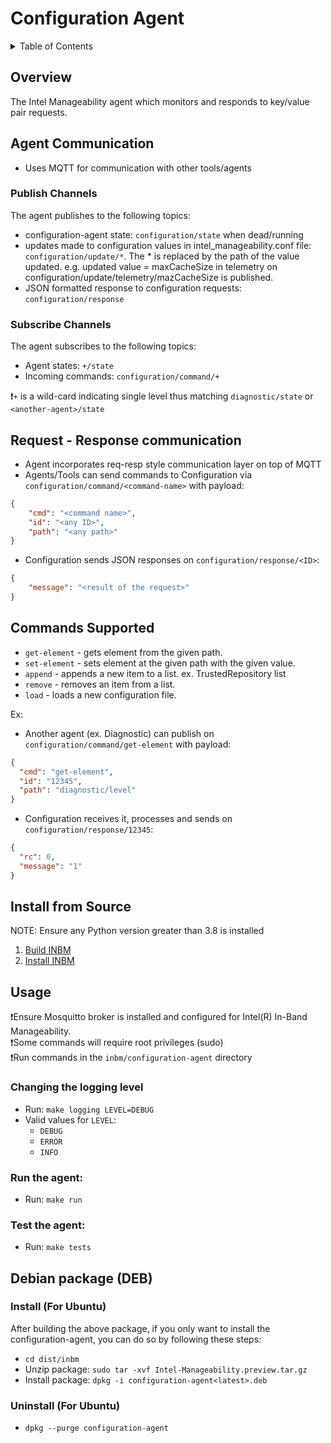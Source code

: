 # Configuration Agent

<details>
<summary>Table of Contents</summary>

- [Overview](#overview)
- [Agent Communication](#agent-communication)
    - [Publish Channels](#publish-channels)
    - [Subscribe Channels](#subscribe-channels)
  - [Request - Response communication](#request---response-communication)
  - [Commands supported](#commands-supported)
- [Install from Source](#install-from-source)
- [Usage](#usage)
  - [Changing the logging level](#changing-the-logging-level)
  - [Run the agent](#run-the-agent)
  - [Test the agent](#test-the-agent)
- [Debian package (DEB)](#debian-package-deb)
</details>
  

## Overview

The Intel Manageability agent which monitors and responds to key/value pair requests.

## Agent Communication

- Uses MQTT for communication with other tools/agents

### Publish Channels
The agent publishes to the following topics:
  - configuration-agent state: `configuration/state` when dead/running
  - updates made to configuration values in intel_manageability.conf file: `configuration/update/*`.  The * is replaced by the path of the value updated. e.g. updated value = maxCacheSize in telemetry on configuration/update/telemetry/mazCacheSize is published.
  - JSON formatted response to configuration requests: `configuration/response`

### Subscribe Channels
The agent subscribes to the following topics:
  - Agent states: `+/state`
  - Incoming commands: `configuration/command/+`

❗`+` is a wild-card indicating single level thus matching `diagnostic/state` or `<another-agent>/state`

## Request - Response communication

- Agent incorporates req-resp style communication layer on top of MQTT
- Agents/Tools can send commands to Configuration via `configuration/command/<command-name>` with payload:
```json
{
    "cmd": "<command name>",
    "id": "<any ID>",
    "path": "<any path>"
}
```
- Configuration sends JSON responses on `configuration/response/<ID>`:
```json
{
    "message": "<result of the request>"
}
```

## Commands Supported

- `get-element` - gets element from the given path.
- `set-element` - sets element at the given path with the given value.
- `append` - appends a new item to a list.  ex. TrustedRepository list
- `remove` - removes an item from a list.
- `load` - loads a new configuration file.

Ex:
- Another agent (ex. Diagnostic) can publish on `configuration/command/get-element` with payload:
```json
{
  "cmd": "get-element",
  "id": "12345",
  "path": "diagnostic/level"
}
```
- Configuration receives it, processes and sends on `configuration/response/12345`:
```json
{
  "rc": 0,
  "message": "1"
}
```

## Install from Source
NOTE: Ensure any Python version greater than 3.8 is installed

1. [Build INBM](#https://github.com/intel/intel-inb-manageability/blob/develop/README.md#build-instructions)
2. [Install INBM](#https://github.com/intel/intel-inb-manageability/blob/develop/docs/In-Band%20Manageability%20Installation%20Guide%20Ubuntu.md)

## Usage

❗Ensure Mosquitto broker is installed and configured for Intel(R) In-Band Manageability.  
❗Some commands will require root privileges (sudo)  
❗Run commands in the `inbm/configuration-agent` directory

### Changing the logging level

- Run: `make logging LEVEL=DEBUG`
- Valid values for `LEVEL`:
  - `DEBUG`
  - `ERROR`
  - `INFO`

### Run the agent:
- Run: `make run`

### Test the agent:
- Run: `make tests`

## Debian package (DEB)

### Install (For Ubuntu)
After building the above package, if you only want to install the configuration-agent, you can do so by following these steps:
- `cd dist/inbm`
- Unzip package: `sudo tar -xvf Intel-Manageability.preview.tar.gz`
- Install package: `dpkg -i configuration-agent<latest>.deb`

### Uninstall (For Ubuntu)
- `dpkg --purge configuration-agent`
